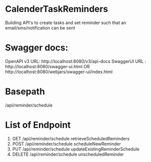 # CalenderTaskReminders
Building API's to create tasks and set reminder such that an email/sms/notification can be sent


# Swagger docs:
OpenAPI v3 URL: http://localhost:8080/v3/api-docs
SwaggerUI URL : http://localhost:8080/swagger-ui.html OR http://localhost:8080/webjars/swagger-ui/index.html

# Basepath
/api/reminder/schedule

# List of Endpoint
1. GET      /api/reminder/schedule  retrieveScheduledReminders
2. POST     /api/reminder/schedule  scheduleNewReminder
3. PUT      /api/reminder/schedule  updateExistingReminderSchedule
4. DELETE   /api/reminder/schedule  unscheduledReminder